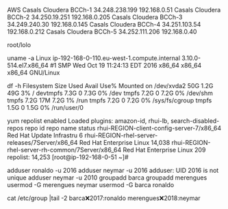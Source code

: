AWS
Casals Cloudera BCCh-1		34.248.238.199		192.168.0.51
Casals Cloudera BCCh-2		34.250.19.251		192.168.0.205
Casals Cloudera BCCh-3		34.249.240.30		192.168.0.145
Casals Cloudera BCCh-4		34.251.103.54		192.168.0.212
Casals Cloudera BCCh-5		34.252.111.206		192.168.0.40

root/lolo


uname -a
Linux ip-192-168-0-110.eu-west-1.compute.internal 3.10.0-514.el7.x86_64 #1 SMP Wed Oct 19 11:24:13 EDT 2016 x86_64 x86_64 x86_64 GNU/Linux

df -h
Filesystem      Size  Used Avail Use% Mounted on
/dev/xvda2       50G  1.2G   49G   3% /
devtmpfs        7.3G     0  7.3G   0% /dev
tmpfs           7.2G     0  7.2G   0% /dev/shm
tmpfs           7.2G   17M  7.2G   1% /run
tmpfs           7.2G     0  7.2G   0% /sys/fs/cgroup
tmpfs           1.5G     0  1.5G   0% /run/user/0

yum repolist enabled
Loaded plugins: amazon-id, rhui-lb, search-disabled-repos
repo id                                          repo name                status
rhui-REGION-client-config-server-7/x86_64        Red Hat Update Infrastru      6
rhui-REGION-rhel-server-releases/7Server/x86_64  Red Hat Enterprise Linux 14,038
rhui-REGION-rhel-server-rh-common/7Server/x86_64 Red Hat Enterprise Linux    209
repolist: 14,253
[root@ip-192-168-0-51 ~]#


adduser ronaldo -u 2016
adduser neymar -u 2016
adduser: UID 2016 is not unique
adduser neymar -u 2010
groupadd barca
groupadd merengues
usermod -G merengues neymar
usermod -G barca ronaldo

cat /etc/group |tail -2
barca:x:2017:ronaldo
merengues:x:2018:neymar
